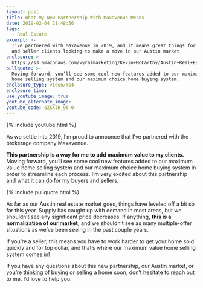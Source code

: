 ```yaml
---
layout: post
title: What My New Partnership With Maxavenue Means
date: 2019-02-04 21:48:56
tags:
  - Real Estate
excerpt: >-
  I’ve partnered with Maxavenue in 2019, and it means great things for my buyer
  and seller clients looking to make a move in our Austin market
enclosure: >-
  https://s3.amazonaws.com/vyralmarketing/Kevin+McCarthy/Austin+Real+Estate-+What+You+Can+Expect+From+My+Max+Avenue+Partnership+in+2019.mp4
pullquote: >-
  Moving forward, you’ll see some cool new features added to our maximum value
  home selling system and our maximum choice home buying system.
enclosure_type: video/mp4
enclosure_time:
use_youtube_image: true
youtube_alternate_image:
youtube_code: oZKKlH_96-0
---
```


{% include youtube.html %}

As we settle into 2019, I’m proud to announce that I’ve partnered with the brokerage company Maxavenue.

**This partnership is a way for me to add maximum value to my clients.** Moving forward, you’ll see some cool new features added to our maximum value home selling system and our maximum choice home buying system in order to streamline each process. I’m very excited about this partnership and what it can do for my buyers and sellers.

{% include pullquote.html %}

As far as our Austin real estate market goes, things have leveled off a bit so far this year. Supply has caught up with demand in most areas, but we shouldn’t see any significant price decreases. If anything, **this is a normalization of our market,** and we shouldn’t see as many multiple-offer situations as we’ve been seeing in the past couple years.

If you’re a seller, this means you have to work harder to get your home sold quickly and for top dollar, and that’s where our maximum value home selling system comes in!

If you have any questions about this new partnership, our Austin market, or you’re thinking of buying or selling a home soon, don’t hesitate to reach out to me. I’d love to help you.